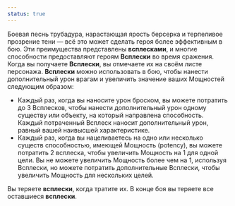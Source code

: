 ```yaml
---
status: true
---
```

Боевая песнь трубадура, нарастающая ярость берсерка и терпеливое прозрение тени — всё это может сделать героя более эффективным в бою. Эти преимущества представлены **всплесками**, и многие способности предоставляют героям **Всплески** во время сражения.  
Когда вы получаете **Всплески**, вы отмечаете их на своём листе персонажа. **Всплески** можно использовать в бою, чтобы нанести дополнительный урон врагам и увеличить значение ваших Мощностей следующим образом:

- Каждый раз, когда вы наносите урон броском, вы можете потратить до 3 Всплесков, чтобы нанести дополнительный урон одному существу или объекту, на который направлена способность. Каждый потраченный Всплеск наносит дополнительный урон, равный вашей наивысшей характеристике.
- Каждый раз, когда вы нацеливаетесь на одно или несколько существ способностью, имеющей Мощность (potency), вы можете потратить 2 всплеска, чтобы увеличить Мощность на 1 для одной цели. Вы не можете увеличить Мощность более чем на 1, используя Всплески, но можете потратить дополнительные Всплески, чтобы увеличить Мощность для нескольких целей.

Вы теряете **всплески**, когда тратите их. В конце боя вы теряете все оставшиеся **всплески**.